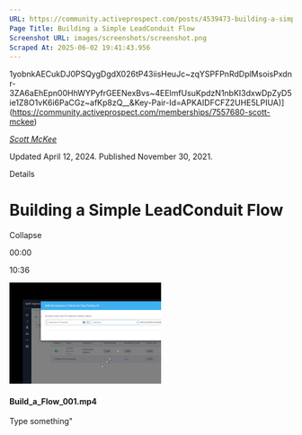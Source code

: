 ```yaml
---
URL: https://community.activeprospect.com/posts/4539473-building-a-simple-leadconduit-flow
Page Title: Building a Simple LeadConduit Flow
Screenshot URL: images/screenshots/screenshot.png
Scraped At: 2025-06-02 19:41:43.956
---
```

1yobnkAECukDJ0PSQygDgdX026tP43iisHeuJc~zqYSPFPnRdDplMsoisPxdnr-3ZA6aEhEpn00HhWYPyfrGEENexBvs~4EElmfUsuKpdzN1nbKI3dxwDpZyD5ie1Z8O1vK6i6PaCGz~afKp8zQ__&Key-Pair-Id=APKAIDFCFZ2UHE5LPIUA)](https://community.activeprospect.com/memberships/7557680-scott-mckee)

[_Scott McKee_](https://community.activeprospect.com/memberships/7557680-scott-mckee)

Updated April 12, 2024. Published November 30, 2021.

Details

# Building a Simple LeadConduit Flow

Collapse

00:00

10:36

![](images/image-1.png)

#### Build\_a\_Flow\_001.mp4

Type something"
